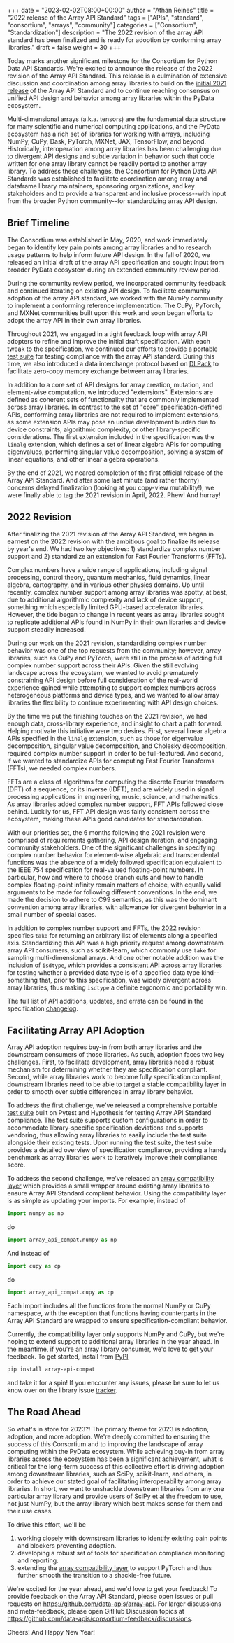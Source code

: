 +++
date = "2023-02-02T08:00+00:00"
author = "Athan Reines"
title = "2022 release of the Array API Standard"
tags = ["APIs", "standard", "consortium", "arrays", "community"]
categories = ["Consortium", "Standardization"]
description = "The 2022 revision of the array API standard has been finalized and is ready for adoption by conforming array libraries."
draft = false
weight = 30
+++

Today marks another significant milestone for the Consortium for Python Data API Standards. We're excited to announce the release of the 2022 revision of the Array API Standard. This release is a culmination of extensive discussion and coordination among array libraries to build on the [initial 2021 release](https://data-apis.org/blog/array_api_standard_release/) of the Array API Standard and to continue reaching consensus on unified API design and behavior among array libraries within the PyData ecosystem.

Multi-dimensional arrays (a.k.a. tensors) are the fundamental data structure for many scientific and numerical computing applications, and the PyData ecosystem has a rich set of libraries for working with arrays, including NumPy, CuPy, Dask, PyTorch, MXNet, JAX, TensorFlow, and beyond. Historically, interoperation among array libraries has been challenging due to divergent API designs and subtle variation in behavior such that code written for one array library cannot be readily ported to another array library. To address these challenges, the Consortium for Python Data API Standards was established to facilitate coordination among array and dataframe library maintainers, sponsoring organizations, and key stakeholders and to provide a transparent and inclusive process--with input from the broader Python community--for standardizing array API design.

## Brief Timeline

The Consortium was established in May, 2020, and work immediately began to identify key pain points among array libraries and to research usage patterns to help inform future API design. In the fall of 2020, we released an initial draft of the array API specification and sought input from broader PyData ecosystem during an extended community review period. 

During the community review period, we incorporated community feedback and continued iterating on existing API design. To facilitate community adoption of the array API standard, we worked with the NumPy community to implement a conforming reference implementation. The CuPy, PyTorch, and MXNet communities built upon this work and soon began efforts to adopt the array API in their own array libraries.

Throughout 2021, we engaged in a tight feedback loop with array API adopters to refine and improve the initial draft specification. With each tweak to the specification, we continued our efforts to provide a portable [test suite](https://github.com/data-apis/array-api-tests) for testing compliance with the array API standard. During this time, we also introduced a data interchange protocol based on [DLPack](https://github.com/dmlc/dlpack) to facilitate zero-copy memory exchange between array libraries.

In addition to a core set of API designs for array creation, mutation, and element-wise computation, we introduced "extensions". Extensions are defined as coherent sets of functionality that are commonly implemented across array libraries. In contrast to the set of "core" specification-defined APIs, conforming array libraries are not required to implement extensions, as some extension APIs may pose an undue development burden due to device constraints, algorithmic complexity, or other library-specific considerations. The first extension included in the specification was the `linalg` extension, which defines a set of linear algebra APIs for computing eigenvalues, performing singular value decomposition, solving a system of linear equations, and other linear algebra operations.

By the end of 2021, we neared completion of the first official release of the Array API Standard. And after some last minute (and rather thorny) concerns delayed finalization (looking at you copy-view mutability!), we were finally able to tag the 2021 revision in April, 2022. Phew! And hurray!

## 2022 Revision

After finalizing the 2021 revision of the Array API Standard, we began in earnest on the 2022 revision with the ambitious goal to finalize its release by year's end. We had two key objectives: 1) standardize complex number support and 2) standardize an extension for Fast Fourier Transforms (FFTs).

Complex numbers have a wide range of applications, including signal processing, control theory, quantum mechanics, fluid dynamics, linear algebra, cartography, and in various other physics domains. Up until recently, complex number support among array libraries was spotty, at best, due to additional algorithmic complexity and lack of device support, something which especially limited GPU-based accelerator libraries. However, the tide began to change in recent years as array libraries sought to replicate additional APIs found in NumPy in their own libraries and device support steadily increased.

During our work on the 2021 revision, standardizing complex number behavior was one of the top requests from the community; however, array libraries, such as CuPy and PyTorch, were still in the process of adding full complex number support across their APIs. Given the still evolving landscape across the ecosystem, we wanted to avoid prematurely constraining API design before full consideration of the real-world experience gained while attempting to support complex numbers across heterogeneous platforms and device types, and we wanted to allow array libraries the flexibility to continue experimenting with API design choices.

By the time we put the finishing touches on the 2021 revision, we had enough data, cross-library experience, and insight to chart a path forward. Helping motivate this initiative were two desires. First, several linear algebra APIs specified in the `linalg` extension, such as those for eigenvalue decomposition, singular value decomposition, and Cholesky decomposition, required complex number support in order to be full-featured. And second, if we wanted to standardize APIs for computing Fast Fourier Transforms (FFTs), we needed complex numbers.

FFTs are a class of algorithms for computing the discrete Fourier transform (DFT) of a sequence, or its inverse (IDFT), and are widely used in signal processing applications in engineering, music, science, and mathematics. As array libraries added complex number support, FFT APIs followed close behind. Luckily for us, FFT API design was fairly consistent across the ecosystem, making these APIs good candidates for standardization.

With our priorities set, the 6 months following the 2021 revision were comprised of requirements gathering, API design iteration, and engaging community stakeholders. One of the significant challenges in specifying complex number behavior for element-wise algebraic and transcendental functions was the absence of a widely followed specification equivalent to the IEEE 754 specification for real-valued floating-point numbers. In particular, how and where to choose branch cuts and how to handle complex floating-point infinity remain matters of choice, with equally valid arguments to be made for following different conventions. In the end, we made the decision to adhere to C99 semantics, as this was the dominant convention among array libraries, with allowance for divergent behavior in a small number of special cases.

In addition to complex number support and FFTs, the 2022 revision specifies `take` for returning an arbitrary list of elements along a specified axis. Standardizing this API was a high priority request among downstream array API consumers, such as scikit-learn, which commonly use `take` for sampling multi-dimensional arrays. And one other notable addition was the inclusion of `isdtype`, which provides a consistent API across array libraries for testing whether a provided data type is of a specified data type kind--something that, prior to this specification, was widely divergent across array libraries, thus making `isdtype` a definite ergonomic and portability win.

The full list of API additions, updates, and errata can be found in the specification [changelog](https://github.com/data-apis/array-api/blob/main/CHANGELOG.md).

## Facilitating Array API Adoption

Array API adoption requires buy-in from both array libraries and the downstream consumers of those libraries. As such, adoption faces two key challenges. First, to facilitate development, array libraries need a robust mechanism for determining whether they are specification compliant. Second, while array libraries work to become fully specification compliant, downstream libraries need to be able to target a stable compatibility layer in order to smooth over subtle differences in array library behavior.

To address the first challenge, we've released a comprehensive portable [test suite](https://github.com/data-apis/array-api-tests) built on Pytest and Hypothesis for testing Array API Standard compliance. The test suite supports custom configurations in order to accommodate library-specific specification deviations and supports vendoring, thus allowing array libraries to easily include the test suite alongside their existing tests. Upon running the test suite, the test suite provides a detailed overview of specification compliance, providing a handy benchmark as array libraries work to iteratively improve their compliance score.

To address the second challenge, we've released an [array compatibility layer](https://github.com/data-apis/array-api-compat) which provides a small wrapper around existing array libraries to ensure Array API Standard compliant behavior. Using the compatibility layer is as simple as updating your imports. For example, instead of

```python
import numpy as np
```

do

```python
import array_api_compat.numpy as np
```

And instead of

```python
import cupy as cp
```

do

```python
import array_api_compat.cupy as cp
```

Each import includes all the functions from the normal NumPy or CuPy namespace, with the exception that functions having counterparts in the Array API Standard are wrapped to ensure specification-compliant behavior.

Currently, the compatibility layer only supports NumPy and CuPy, but we're hoping to extend support to additional array libraries in the year ahead. In the meantime, if you're an array library consumer, we'd love to get your feedback. To get started, install from [PyPI](https://pypi.org/project/array-api-compat/)

```bash
pip install array-api-compat
```

and take it for a spin! If you encounter any issues, please be sure to let us know over on the library issue [tracker](https://github.com/data-apis/array-api-compat/issues).

## The Road Ahead

So what's in store for 2023?! The primary theme for 2023 is adoption, adoption, and more adoption. We're deeply committed to ensuring the success of this Consortium and to improving the landscape of array computing within the PyData ecosystem. While achieving buy-in from array libraries across the ecosystem has been a significant achievement, what is critical for the long-term success of this collective effort is driving adoption among downstream libraries, such as SciPy, scikit-learn, and others, in order to achieve our stated goal of facilitating interoperability among array libraries. In short, we want to unshackle downstream libraries from any one particular array library and provide users of SciPy et al the freedom to use, not just NumPy, but the array library which best makes sense for them and their use cases.

To drive this effort, we'll be

1. working closely with downstream libraries to identify existing pain points and blockers preventing adoption.
2. developing a robust set of tools for specification compliance monitoring and reporting.
3. extending the [array compatibility layer](https://github.com/data-apis/array-api-compat) to support PyTorch and thus further smooth the transition to a shackle-free future.

We're excited for the year ahead, and we'd love to get your feedback! To provide feedback on the Array API Standard, please open issues or pull requests on <https://github.com/data-apis/array-api>. For larger discussions and meta-feedback, please open GitHub Discussion topics at <https://github.com/data-apis/consortium-feedback/discussions>.

Cheers! And Happy New Year!
